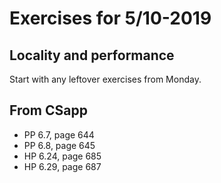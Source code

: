 # Exercises for 5/10-2019


## Locality and performance

Start with any leftover exercises from Monday.

## From CSapp

* PP 6.7, page 644
* PP 6.8, page 645
* HP 6.24, page 685
* HP 6.29, page 687

